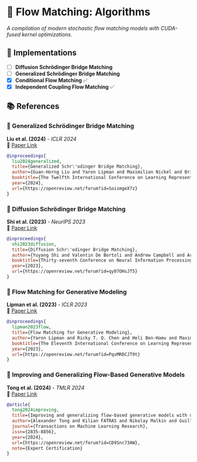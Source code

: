 # 🔄 Flow Matching: Algorithms  
*A compilation of modern stochastic flow matching models with CUDA-fused kernel optimizations.*

## 🚀 Implementations  
- [ ] **Diffusion Schrödinger Bridge Matching**  
- [ ] **Generalized Schrödinger Bridge Matching**  
- [x] **Conditional Flow Matching** ✅  
- [x] **Independent Coupling Flow Matching** ✅  

## 📚 References  

### 📖 Generalized Schrödinger Bridge Matching  
**Liu et al. (2024)** - *ICLR 2024*  
🔗 [Paper Link](https://openreview.net/forum?id=SoismgeX7z)  
```bibtex
@inproceedings{
  liu2024generalized,
  title={Generalized Schr\"odinger Bridge Matching},
  author={Guan-Horng Liu and Yaron Lipman and Maximilian Nickel and Brian Karrer and Evangelos Theodorou and Ricky T. Q. Chen},
  booktitle={The Twelfth International Conference on Learning Representations},
  year={2024},
  url={https://openreview.net/forum?id=SoismgeX7z}
}
```

### 📖 Diffusion Schrödinger Bridge Matching  
**Shi et al. (2023)** - *NeurIPS 2023*  
🔗 [Paper Link](https://openreview.net/forum?id=qy07OHsJT5)  
```bibtex
@inproceedings{
  shi2023diffusion,
  title={Diffusion Schr\"odinger Bridge Matching},
  author={Yuyang Shi and Valentin De Bortoli and Andrew Campbell and Arnaud Doucet},
  booktitle={Thirty-seventh Conference on Neural Information Processing Systems},
  year={2023},
  url={https://openreview.net/forum?id=qy07OHsJT5}
}
```


### 📖 Flow Matching for Generative Modeling  
**Lipman et al. (2023)** - *ICLR 2023*  
🔗 [Paper Link](https://openreview.net/forum?id=PqvMRDCJT9t)
```bibtex
@inproceedings{
  lipman2023flow,
  title={Flow Matching for Generative Modeling},
  author={Yaron Lipman and Ricky T. Q. Chen and Heli Ben-Hamu and Maximilian Nickel and Matthew Le},
  booktitle={The Eleventh International Conference on Learning Representations },
  year={2023},
  url={https://openreview.net/forum?id=PqvMRDCJT9t}
}
```

### 📖 Improving and Generalizing Flow-Based Generative Models  
**Tong et al. (2024)** - *TMLR 2024*  
🔗 [Paper Link](https://openreview.net/forum?id=CD9Snc73AW)
```bibtex
@article{
  tong2024improving,
  title={Improving and generalizing flow-based generative models with minibatch optimal transport},
  author={Alexander Tong and Kilian FATRAS and Nikolay Malkin and Guillaume Huguet and Yanlei Zhang and Jarrid Rector-Brooks and Guy Wolf and Yoshua Bengio},
  journal={Transactions on Machine Learning Research},
  issn={2835-8856},
  year={2024},
  url={https://openreview.net/forum?id=CD9Snc73AW},
  note={Expert Certification}
}
```
